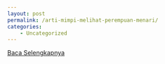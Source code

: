 ```yaml
---
layout: post
permalink: /arti-mimpi-melihat-perempuan-menari/
categories:
    - Uncategorized
---
```


[Baca Selengkapnya](/03)
